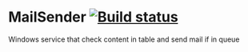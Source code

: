 # MailSender [![Build status](https://ci.appveyor.com/api/projects/status/d3etnyv154e7oxip?svg=true)](https://ci.appveyor.com/project/emnbdx/mailsender)

Windows service that check content in table and send mail if in queue
